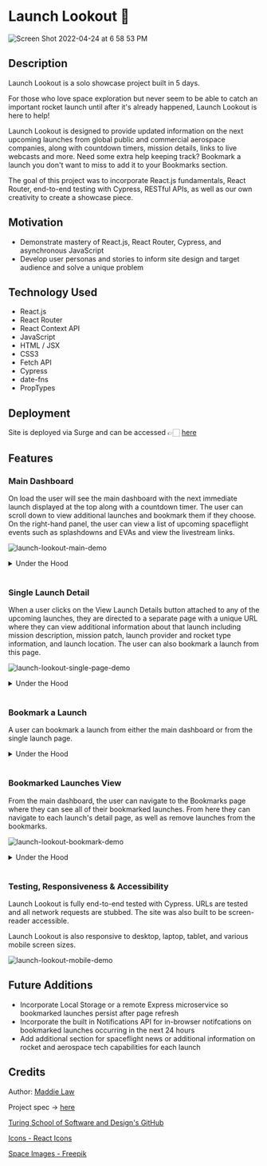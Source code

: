 # Launch Lookout 🚀

![Screen Shot 2022-04-24 at 6 58 53 PM](https://user-images.githubusercontent.com/92049763/165004782-b0d648f3-c76e-4083-8fb7-c901d513cfa3.png)

## Description

Launch Lookout is a solo showcase project built in 5 days.

For those who love space exploration but never seem to be able to catch an important rocket launch until after it's already happened, Launch Lookout is here to help!

Launch Lookout is designed to provide updated information on the next upcoming launches from global public and commercial aerospace companies, along with countdown timers, mission details, links to live webcasts and more. Need some extra help keeping track? Bookmark a launch you don't want to miss to add it to your Bookmarks section.

The goal of this project was to incorporate React.js fundamentals, React Router, end-to-end testing with Cypress, RESTful APIs, as well as our own creativity to create a showcase piece.

## Motivation
- Demonstrate mastery of React.js, React Router, Cypress, and asynchronous JavaScript
- Develop user personas and stories to inform site design and target audience and solve a unique problem

## Technology Used
- React.js
- React Router
- React Context API
- JavaScript
- HTML / JSX
- CSS3
- Fetch API
- Cypress
- date-fns
- PropTypes

## Deployment
Site is deployed via Surge and can be accessed 👉🏻 [here](https://launch-lookout.surge.sh/)

## Features

### Main Dashboard

On load the user will see the main dashboard with the next immediate launch displayed at the top along with a countdown timer. The user can scroll down to view additional launches and bookmark them if they choose. On the right-hand panel, the user can view a list of upcoming spaceflight events such as splashdowns and EVAs and view the livestream links.

![launch-lookout-main-demo](https://user-images.githubusercontent.com/92049763/165005008-25d6faf9-c624-4fc3-adb6-c152f29e8339.gif)

<details>
  <summary>Under the Hood</summary>
  Upcoming Launches are populated using the fetch API from the Space Launch Now API, stored within a central context provider, and given to the children components as needed for rendering. Events are retrieved from a separate endpoint and stored only in the Events component.
</details>
</br>

### Single Launch Detail

When a user clicks on the View Launch Details button attached to any of the upcoming launches, they are directed to a separate page with a unique URL where they can view additional information about that launch including mission description, mission patch, launch provider and rocket type information, and launch location. The user can also bookmark a launch from this page.

![launch-lookout-single-page-demo](https://user-images.githubusercontent.com/92049763/165005044-0e248a2e-b25c-46fa-bfd5-c47a2fdeebb4.gif)

<details>
  <summary>Under the Hood</summary>
  Additional launch detail is retrieved from the main Data Context provider and rendered out.
</details>
</br>

### Bookmark a Launch

A user can bookmark a launch from either the main dashboard or from the single launch page.

<details>
  <summary>Under the Hood</summary>
  Bookmarking flow is handled with a Bookmark Context Provider that is able to store bookmarks in state and pass that data to various child components. This allows launches to be bookmarked and their visual success cue to persist across pages.
</details>
</br>

### Bookmarked Launches View 

From the main dashboard, the user can navigate to the Bookmarks page where they can see all of their bookmarked launches. From here they can navigate to each launch's detail page, as well as remove launches from the bookmarks.

![launch-lookout-bookmark-demo](https://user-images.githubusercontent.com/92049763/165005078-7c7ca54f-1351-425b-9464-79531d393197.gif)

<details>
  <summary>Under the Hood</summary>
  Clicking on the delete button for a launch will remove that launch from the Bookmark Context state and re-render the page.
</details>
</br>

### Testing, Responsiveness & Accessibility

Launch Lookout is fully end-to-end tested with Cypress. URLs are tested and all network requests are stubbed. The site was also built to be screen-reader accessible.

Launch Lookout is also responsive to desktop, laptop, tablet, and various mobile screen sizes.

![launch-lookout-mobile-demo](https://user-images.githubusercontent.com/92049763/165866912-91f39776-51f7-4a8e-b494-ea173acbbbdb.gif)


## Future Additions
- Incorporate Local Storage or a remote Express microservice so bookmarked launches persist after page refresh
- Incorporate the built in Notifications API for in-browser notifcations on bookmarked launches occurring in the next 24 hours
- Add additional section for spaceflight news or additional information on rocket and aerospace tech capabilities for each launch

## Credits
Author: [Maddie Law](https://github.com/maddielaw)

Project spec -> [here](https://frontend.turing.edu/projects/module-3/showcase.html)

[Turing School of Software and Design's GitHub](https://github.com/turingschool-examples)

[Icons - React Icons](https://react-icons.github.io/react-icons)

[Space Images - Freepik](https://www.freepik.com/vectors/)